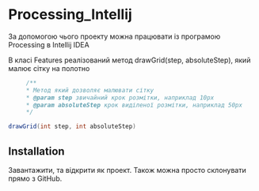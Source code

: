 # Processing_Intellij

За допомогою чього проекту можна працювати із програмою Processing в Intellij IDEA

В класі Features реалізований метод drawGrid(step, absoluteStep), який малює сітку на полотно
```java
     /**
     * Метод який дозволяє малювати сітку
     * @param step звичайний крок розмітки, наприклад 10px
     * @param absoluteStep крок виділеної розмітки, наприклад 50px
     */

drawGrid(int step, int absoluteStep)
```


## Installation

Завантажити, та відкрити як проект.
Також можна просто склонувати прямо з GitHub.
